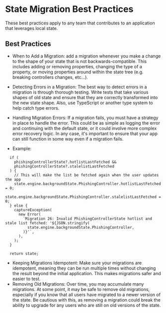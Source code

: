 # State Migration Best Practices

These best practices apply to any team that contributes to an application that leverages local state.

## Best Practices
- When to Add a Migration: add a migration whenever you make a change to the shape of your state that is not backwards-compatible. This includes adding or removing properties, changing the type of a property, or moving properties around within the state tree (e.g. breaking controllers changes, etc...).
- Detecting Errors in a Migration: The best way to detect errors in a migration is through thorough testing. Write tests that take various shapes of old state and ensure that they are correctly transformed into the new state shape. Also, use TypeScript or another type system to help catch type errors.
- Handling Migration Errors: If a migration fails, you must have a strategy in place to handle the error. This could be as simple as logging the error and continuing with the default state, or it could involve more complex error recovery logic. In any case, it's important to ensure that your app can still function in some way even if a migration fails.

- Example:
```
  if (
    phishingControllerState?.hotlistLastFetched &&
    phishingControllerState?.stalelistLastFetched
  ) {
    // This will make the list be fetched again when the user updates the app
    state.engine.backgroundState.PhishingController.hotlistLastFetched = 0;
    state.engine.backgroundState.PhishingController.stalelistLastFetched = 0;
  } else {
    captureException(
      new Error(
        `Migration 26: Invalid PhishingControllerState hotlist and stale list fetched: '${JSON.stringify(
          state.engine.backgroundState.PhishingController,
        )}'`,
      ),
    );
  }

  return state;
```

- Keeping Migrations Idempotent: Make sure your migrations are idempotent, meaning they can be run multiple times without changing the result beyond the initial application. This makes migrations safer and easier to test.
- Removing Old Migrations: Over time, you may accumulate many migrations. At some point, it may be safe to remove old migrations, especially if you know that all users have migrated to a newer version of the state. Be cautious with this, as removing a migration could break the ability to upgrade for any users who are still on old versions of the state.
